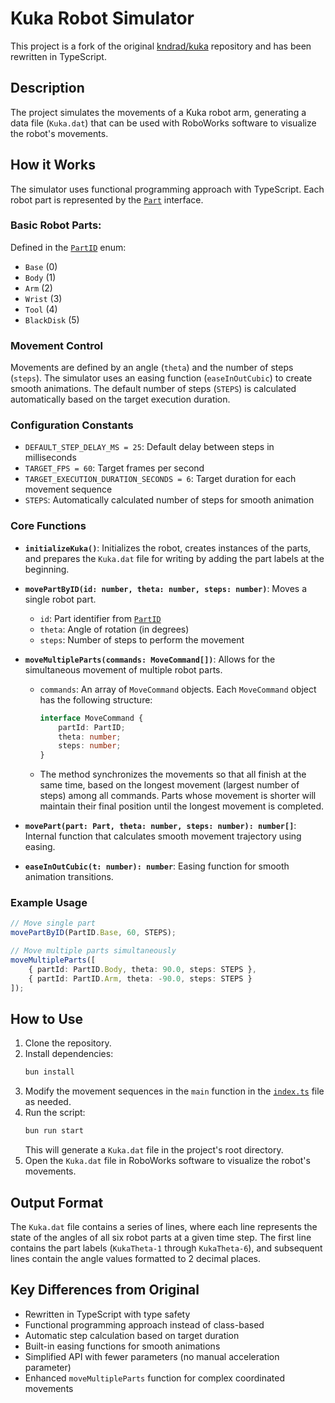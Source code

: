 # Kuka Robot Simulator

This project is a fork of the original [kndrad/kuka](https://github.com/kndrad/kuka) repository and has been rewritten in TypeScript.

## Description

The project simulates the movements of a Kuka robot arm, generating a data file (`Kuka.dat`) that can be used with RoboWorks software to visualize the robot's movements.

## How it Works

The simulator uses functional programming approach with TypeScript. Each robot part is represented by the [`Part`](index.ts) interface.

### Basic Robot Parts:

Defined in the [`PartID`](index.ts) enum:
*   `Base` (0)
*   `Body` (1)
*   `Arm` (2)
*   `Wrist` (3)
*   `Tool` (4)
*   `BlackDisk` (5)

### Movement Control

Movements are defined by an angle (`theta`) and the number of steps (`steps`). The simulator uses an easing function (`easeInOutCubic`) to create smooth animations. The default number of steps (`STEPS`) is calculated automatically based on the target execution duration.

### Configuration Constants

*   `DEFAULT_STEP_DELAY_MS = 25`: Default delay between steps in milliseconds
*   `TARGET_FPS = 60`: Target frames per second
*   `TARGET_EXECUTION_DURATION_SECONDS = 6`: Target duration for each movement sequence
*   `STEPS`: Automatically calculated number of steps for smooth animation

### Core Functions

*   **`initializeKuka()`**: Initializes the robot, creates instances of the parts, and prepares the `Kuka.dat` file for writing by adding the part labels at the beginning.

*   **`movePartByID(id: number, theta: number, steps: number)`**: Moves a single robot part.
    *   `id`: Part identifier from [`PartID`](index.ts)
    *   `theta`: Angle of rotation (in degrees)
    *   `steps`: Number of steps to perform the movement

*   **`moveMultipleParts(commands: MoveCommand[])`**: Allows for the simultaneous movement of multiple robot parts.
    *   `commands`: An array of `MoveCommand` objects. Each `MoveCommand` object has the following structure:
        ```typescript
        interface MoveCommand {
            partId: PartID;
            theta: number;
            steps: number;
        }
        ```
    *   The method synchronizes the movements so that all finish at the same time, based on the longest movement (largest number of steps) among all commands. Parts whose movement is shorter will maintain their final position until the longest movement is completed.

*   **`movePart(part: Part, theta: number, steps: number): number[]`**: Internal function that calculates smooth movement trajectory using easing.

*   **`easeInOutCubic(t: number): number`**: Easing function for smooth animation transitions.

### Example Usage

```typescript
// Move single part
movePartByID(PartID.Base, 60, STEPS);

// Move multiple parts simultaneously  
moveMultipleParts([
    { partId: PartID.Body, theta: 90.0, steps: STEPS },
    { partId: PartID.Arm, theta: -90.0, steps: STEPS }
]);
```

## How to Use

1.  Clone the repository.
2.  Install dependencies:
    ```sh
    bun install
    ```
3.  Modify the movement sequences in the `main` function in the [`index.ts`](index.ts) file as needed.
4.  Run the script:
    ```sh
    bun run start
    ```
    This will generate a `Kuka.dat` file in the project's root directory.
5.  Open the `Kuka.dat` file in RoboWorks software to visualize the robot's movements.

## Output Format

The `Kuka.dat` file contains a series of lines, where each line represents the state of the angles of all six robot parts at a given time step. The first line contains the part labels (`KukaTheta-1` through `KukaTheta-6`), and subsequent lines contain the angle values formatted to 2 decimal places.

## Key Differences from Original

*   Rewritten in TypeScript with type safety
*   Functional programming approach instead of class-based
*   Automatic step calculation based on target duration
*   Built-in easing functions for smooth animations
*   Simplified API with fewer parameters (no manual acceleration parameter)
*   Enhanced `moveMultipleParts` function for complex coordinated movements